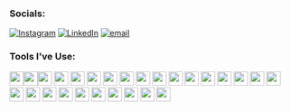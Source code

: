
### Socials:
[![Instagram](https://img.shields.io/badge/Instagram-%23E4405F.svg?logo=Instagram&logoColor=white)](https://instagram.com/neubrii) [![LinkedIn](https://img.shields.io/badge/LinkedIn-%230077B5.svg?logo=linkedin&logoColor=white)](https://linkedin.com/in/neubri) [![email](https://img.shields.io/badge/Email-D14836?logo=gmail&logoColor=white)](mailto:neubri.h@gmail.com) 

### Tools I've Use:
<img src="https://img.shields.io/badge/javascript-%23323330.svg?style=for-the-badge&logo=javascript&logoColor=%23F7DF1E" height="25"/><img src="https://img.shields.io/badge/typescript-%23007ACC.svg?style=for-the-badge&logo=typescript&logoColor=white" height="25"/><img src="https://img.shields.io/badge/html5-%23E34F26.svg?style=for-the-badge&logo=html5&logoColor=white" height="25"/> 
<img src="https://img.shields.io/badge/css3-%231572B6.svg?style=for-the-badge&logo=css3&logoColor=white" height="25"/> 
<img src="https://img.shields.io/badge/AWS-%23FF9900.svg?style=for-the-badge&logo=amazon-aws&logoColor=white" height="25"/> 
<img src="https://img.shields.io/badge/Cloudflare-F38020?style=for-the-badge&logo=Cloudflare&logoColor=white" height="25"/> 
<img src="https://img.shields.io/badge/firebase-%23039BE5.svg?style=for-the-badge&logo=firebase" height="25"/> 
<img src="https://img.shields.io/badge/GoogleCloud-%234285F4.svg?style=for-the-badge&logo=google-cloud&logoColor=white" height="25"/> 
<img src="https://img.shields.io/badge/vercel-%23000000.svg?style=for-the-badge&logo=vercel&logoColor=white" height="25"/> 
<img src="https://img.shields.io/badge/-ApolloGraphQL-311C87?style=for-the-badge&logo=apollo-graphql" height="25"/> 
<img src="https://img.shields.io/badge/bootstrap-%238511FA.svg?style=for-the-badge&logo=bootstrap&logoColor=white" height="25"/> 
<img src="https://img.shields.io/badge/ejs-%23B4CA65.svg?style=for-the-badge&logo=ejs&logoColor=black" height="25"/> 
<img src="https://img.shields.io/badge/expo-1C1E24?style=for-the-badge&logo=expo&logoColor=#D04A37" height="25"/> 
<img src="https://img.shields.io/badge/express.js-%23404d59.svg?style=for-the-badge&logo=express&logoColor=%2361DAFB" height="25"/> 
<img src="https://img.shields.io/badge/Next-black?style=for-the-badge&logo=next.js&logoColor=white" height="25"/> 
<img src="https://img.shields.io/badge/node.js-6DA55F?style=for-the-badge&logo=node.js&logoColor=white" height="25"/> 
<img src="https://img.shields.io/badge/react_native-%2320232a.svg?style=for-the-badge&logo=react&logoColor=%2361DAFB" height="25"/> 
<img src="https://img.shields.io/badge/react-%2320232a.svg?style=for-the-badge&logo=react&logoColor=%2361DAFB" height="25"/> 
<img src="https://img.shields.io/badge/Socket.io-black?style=for-the-badge&logo=socket.io&badgeColor=010101" height="25"/> 
<img src="https://img.shields.io/badge/tailwindcss-%2338B2AC.svg?style=for-the-badge&logo=tailwind-css&logoColor=white" height="25"/> 
<img src="https://img.shields.io/badge/vite-%23646CFF.svg?style=for-the-badge&logo=vite&logoColor=white" height="25"/> 
<img src="https://img.shields.io/badge/mongodb-%234ea94b.svg?style=for-the-badge&logo=mongodb&logoColor=white" height="25"/> 
<img src="https://img.shields.io/badge/mysql-4479A1.svg?style=for-the-badge&logo=mysql&logoColor=white" height="25"/> 
<img src="https://img.shields.io/badge/Sequelize-52B0E7?style=for-the-badge&logo=Sequelize&logoColor=white" height="25"/> 
<img src="https://img.shields.io/badge/Supabase-3ECF8E?style=for-the-badge&logo=supabase&logoColor=white" height="25"/> 
<img src="https://img.shields.io/badge/postgres-%23316192.svg?style=for-the-badge&logo=postgresql&logoColor=white" height="25"/> 
<img src="https://img.shields.io/badge/redis-%23DD0031.svg?style=for-the-badge&logo=redis&logoColor=white" height="25"/> 

<!-- Proudly created with GPRM ( https://gprm.itsvg.in ) -->
